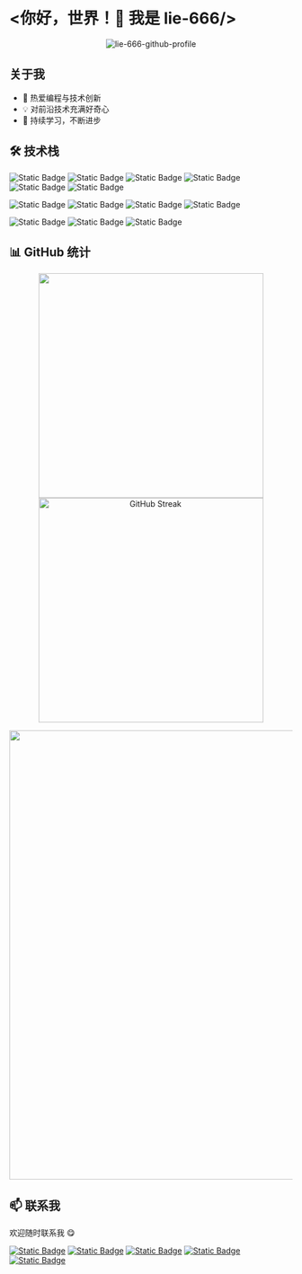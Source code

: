 
# <你好，世界！👋 我是 lie-666/>

<p align="center">
</p>
<p align="center">
<img src="https://moe-counter-pi.vercel.app/get/@lie-666-github-profile" alt="lie-666-github-profile" />
</p>

## 关于我

- 🚀 热爱编程与技术创新
- 💡 对前沿技术充满好奇心
- 🌱 持续学习，不断进步

## 🛠️ 技术栈

![Static Badge](https://img.shields.io/badge/编程语言-grey?style=for-the-badge)
![Static Badge](https://img.shields.io/badge/C%2B%2B-00599C?style=for-the-badge&logo=C%2B%2B&logoColor=white)
![Static Badge](https://img.shields.io/badge/Python-blue?style=for-the-badge&logo=python&logoColor=white)
![Static Badge](https://img.shields.io/badge/javascript-F7DF1E?style=for-the-badge&logo=javascript&logoColor=white)
![Static Badge](https://img.shields.io/badge/html5-E34F26?style=for-the-badge&logo=html5&logoColor=white)
![Static Badge](https://img.shields.io/badge/PHP-777BB4?style=for-the-badge&logo=php&logoColor=white)

![Static Badge](https://img.shields.io/badge/开发工具-grey?style=for-the-badge)
![Static Badge](https://img.shields.io/badge/github-181717?style=for-the-badge&logo=github&logoColor=white)
![Static Badge](https://img.shields.io/badge/docker-2496ED?style=for-the-badge&logo=docker&logoColor=white)
![Static Badge](https://img.shields.io/badge/cloudflare-F38020?style=for-the-badge&logo=cloudflare&logoColor=white)

![Static Badge](https://img.shields.io/badge/操作系统-grey?style=for-the-badge)
![Static Badge](https://img.shields.io/badge/ubuntu-E95420?style=for-the-badge&logo=ubuntu&logoColor=white)
![Static Badge](https://img.shields.io/badge/windows-blue?style=for-the-badge)


## 📊 GitHub 统计

<p align="center">
<a href="https://github.com/anuraghazra/github-readme-stats"><img width=400 src="https://api-github-readme-stats.null-qwerty.top/api?username=lie-666&show_icons=true&hide_border=true&theme=transparent" /></a>
<a href="https://git.io/streak-stats"><img width=400 src="https://github-readme-streak-stats-seven-rho.vercel.app?user=lie-666&theme=transparent&hide_border=true" alt="GitHub Streak" /></a>
</p>
<p align="center">
<a href="https://github.com/Ashutosh00710/github-readme-activity-graph"><img width=800 src="https://github-readme-activity-graph-dun.vercel.app/graph?username=lie-666&theme=github-compact&hide_border=true&area=true" /></a>
</p>

## 📫 联系我

欢迎随时联系我 😋

[![Static Badge](https://img.shields.io/badge/github-%40lie--666-181717)](https://github.com/lie-666)
[![Static Badge](https://img.shields.io/badge/telegram-%40lie__666-26A5E4)](https://t.me/lie_666)
[![Static Badge](https://img.shields.io/badge/discord-%40lie666-5865F2)](https://discord.gg/BQKw9dsW)
[![Static Badge](https://img.shields.io/badge/邮箱-lie--666%40outlook.com-8A4182)](mailto:lie-666@outlook.com)
[![Static Badge](https://img.shields.io/badge/个人博客-https%3A%2F%2Fblog.lie--666.work-blue)](https://blog.lie-666.work)
